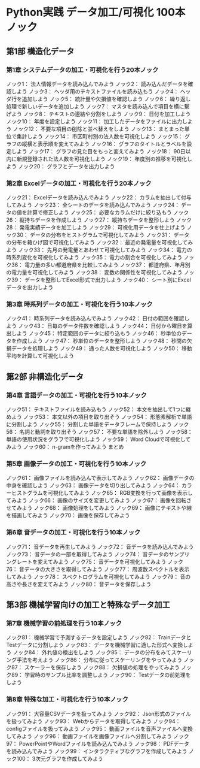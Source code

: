 # Python実践 データ加工/可視化 100本ノック

## 第1部 構造化データ

### 第1章 システムデータの加工・可視化を行う20本ノック
ノック1： 法人情報データを読み込んでみよう
ノック2： 読み込んだデータを確認しよう
ノック3： ヘッダ用のテキストファイルを読み込もう
ノック4： ヘッダ行を追加しよう
ノック5： 統計量や欠損値を確認しよう
ノック6： 繰り返し処理で新しいデータを追加しよう
ノック7： マスタを読み込んで項目を横に繋げよう
ノック8： テキストの連結や分割をしよう
ノック9： 日付を加工しよう
ノック10： 年度を設定しよう
ノック11： 加工したデータをファイルに出力しよう
ノック12： 不要な項目の削除と並べ替えをしよう
ノック13： まとまった単位で集計しよう
ノック14： 市区町村別の法人数を可視化しよう
ノック15： グラフの縦横と表示順を変えてみよう
ノック16： グラフのタイトルとラベルを設定しよう
ノック17： グラフの見た目をもっと変えてみよう
ノック18： 90日以内に新規登録された法人数を可視化しよう
ノック19： 年度別の推移を可視化しよう
ノック20： グラフとデータを出力しよう

### 第2章 Excelデータの加工・可視化を行う20本ノック
ノック21： Excelデータを読み込んでみよう
ノック22： カラムを抽出して付与してみよう
ノック23： 全シートのデータを読み込んでみよう
ノック24： データの値を計算で修正しよう
ノック25： 必要なカラムだけに絞り込もう
ノック26： 縦持ちデータを作成しよう
ノック27： 縦持ちデータを整形しよう
ノック28： 発電実績データを加工しよう
ノック29： 可視化用データを仕上げよう
ノック30： データの分布をヒストグラムで可視化してみよう
ノック31： データの分布を箱ひげ図で可視化してみよう
ノック32： 最近の発電量を可視化してみよう
ノック33： 先月の発電量とあわせて可視化してみよう
ノック34： 電力の時系列変化を可視化してみよう
ノック35： 電力の割合を可視化してみよう
ノック36： 電力量の多い都道府県を比較してみよう
ノック37： 都道府県、年月別の電力量を可視化してみよう
ノック38： 変数の関係性を可視化してみよう
ノック39： データを整形してExcel形式で出力しよう
ノック40： シート別にExcelデータを出力しよう

### 第3章 時系列データの加工・可視化を行う10本ノック
ノック41： 時系列データを読み込んでみよう
ノック42： 日付の範囲を確認しよう
ノック43： 日毎のデータ件数を確認しよう
ノック44： 日付から曜日を算出しよう
ノック45： 特定範囲のデータに絞り込もう
ノック46： 秒単位のデータを作成しよう
ノック47： 秒単位のデータを整形しよう
ノック48： 秒間の欠損データを処理しよう
ノック49： 通った人数を可視化しよう
ノック50： 移動平均を計算して可視化しよう

## 第2部 非構造化データ

### 第4章 言語データの加工・可視化を行う10本ノック
ノック51： テキストファイルを読み込もう
ノック52： 本文を抽出して1つに纏めよう
ノック53： 本文以外の項目を取り出そう
ノック54： 形態素解析で単語に分割しよう
ノック55： 分割した単語をデータフレームで保持しよう
ノック56： 名詞と動詞を取り出そう
ノック57： 不要な単語を除外しよう
ノック58： 単語の使用状況をグラフで可視化しよう
ノック59： Word Cloudで可視化してみよう
ノック60： n-gramを作ってみよう
まとめ

### 第5章 画像データの加工・可視化を行う10本ノック
ノック61： 画像ファイルを読み込んで表示してみよう
ノック62： 画像データの中身を確認しよう
ノック63： 画像データを切り出してみよう
ノック64： カラーヒストグラムを可視化してみよう
ノック65： RGB変換を行って画像を表示してみよう
ノック66： 画像のサイズを変更してみよう
ノック67： 画像を回転させてみよう
ノック68： 画像処理をしてみよう
ノック69： 画像にテキストや線を描画してみよう
ノック70： 画像を保存してみよう

### 第6章 音データの加工・可視化を行う10本ノック
ノック71： 音データを再生してみよう
ノック72： 音データを読み込んでみよう
ノック73： 音データの一部を取得してみよう
ノック74： 音データのサンプリングレートを変えてみよう
ノック75： 音データを可視化してみよう
ノック76： 音データの大きさを取得してみよう
ノック77： 周波数スペクトルを表示してみよう
ノック78： スペクトログラムを可視化してみよう
ノック79： 音の高さや長さを変えてみよう
ノック80： 音データを保存しよう

## 第3部 機械学習向けの加工と特殊なデータ加工

### 第7章 機械学習の前処理を行う10本ノック
ノック81： 機械学習で予測するデータを設定しよう
ノック82： TrainデータとTestデータに分割しよう
ノック83： データを機械学習に適した形式へ変換しよう
ノック84： 外れ値の検出をしよう
ノック85： データの分布をみてスケーリング手法を考えよう
ノック86： 分布に従ってスケーリングをやってみよう
ノック87： スケーラーを保存しよう
ノック88： 欠損値の処理をやってみよう
ノック89： 学習時のサンプル比率を調整しよう
ノック90： Testデータの前処理をしよう

### 第8章 特殊な加工・可視化を行う10本ノック
ノック91： 大容量CSVデータを扱ってみよう
ノック92： Json形式のファイルを扱ってみよう
ノック93： Webからデータを取得してみよう
ノック94： configファイルを扱ってみよう
ノック95： 動画ファイルを音声ファイルへ変換してみよう
ノック96： 動画ファイルを画像ファイルへ分割してみよう
ノック97： PowerPointやWordファイルを読み込んでみよう
ノック98： PDFデータを読み込んでみよう
ノック99： インタラクティブなグラフを作成してみよう
ノック100： 3次元グラフを作成してみよう
